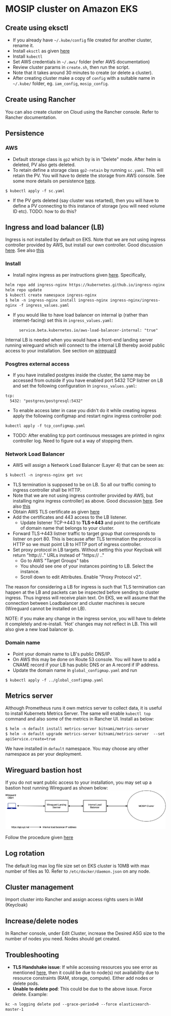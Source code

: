 # MOSIP cluster on Amazon EKS

## Create using eksctl
* If you already have `~/.kube/config` file created for another cluster, rename it.
* Install `eksctl` as given [here](https://docs.aws.amazon.com/eks/latest/userguide/eksctl.html)
* Install `kubectl`
* Set AWS credentials in `~/.aws/` folder (refer AWS documentation)
* Review cluster params in `create.sh`, then run the script.
* Note that it takes around 30 minutes to create (or delete a cluster).
* After creating cluster make a copy of `config` with a suitable name in `~/.kube/` folder, eg. `iam_config`, `mosip_config`.

## Create using Rancher
You can also create cluster on Cloud using the Rancher console.  Refer to Rancher documentation.

## Persistence
### AWS
* Default storage class is `gp2` which by is in "Delete" mode.  After helm is deleted, PV also gets deleted.  
* To retain define a storage class `gp2-retain` by running `sc.yaml`. This will retain the PV. You will have to delete the storage from AWS console.  See some more details on persistence [here](../../docs/persistence.md).
```
$ kubectl apply -f sc.yaml
```
* If the PV gets deleted (say cluster was retarted), then you will have to define a PV connecting to this instance of storage (you will need volume ID etc). TODO: how to do this?

## Ingress and load balancer (LB)
Ingress is not installed by default on EKS.  Note that we are not using ingress controller provided by AWS, but install our own controller.  Good discussion [here](https://itnext.io/kubernetes-ingress-controllers-how-to-choose-the-right-one-part-1-41d3554978d2). See also [this](https://blog.getambassador.io/configuring-kubernetes-ingress-on-aws-dont-make-these-mistakes-1a602e430e0a)  

### Install
* Install nginx ingress as per instructions given [here](https://kubernetes.github.io/ingress-nginx/deploy/#using-helm). Specifically, 
```
helm repo add ingress-nginx https://kubernetes.github.io/ingress-nginx
helm repo update
$ kubectl create namespace ingress-nginx
$ helm -n ingress-nginx install ingress-nginx ingress-nginx/ingress-nginx -f ingress_values.yaml
```
* If you would like to have load balancer on internal ip (rather than internet-facing) set this in `ingress_values.yaml`:
```
      service.beta.kubernetes.io/aws-load-balancer-internal: "true"
```
Internal LB is needed when you would have a front-end landing server running wireguard which will connect to the internal LB thereby avoid public access to your installation.  See section on [wireguard](#Wireguard-bastion-host)

### Posgtres external access
* If you have installed postgres inside the cluster, the same may be accessed from outside if you have enabled port 5432 TCP listner on LB and set the following configuration in `ingress_values.yaml`:
```
tcp: 
  5432: "postgres/postgresql:5432"
```
* To enable access later in case you didn't do it while creating ingress apply the following configmap and restart nginx ingress controller pod:
```
kubectl apply -f tcp_configmap.yaml
```
* TODO: After enabling tcp port continuous messages are printed in nginx controller log. Need to figure out a way of stopping them.

### Network Load Balancer
* AWS will assign a Network Load Balancer (Layer 4) that can be seen as:
```
$ kubectl -n ingress-nginx get svc
```
* TLS termination is supposed to be on LB.  So all our traffic coming to ingress controller shall be HTTP.
* Note that we are not using ingress controller provided by AWS, but installing nginx ingress controller] as above.  Good discussion [here](https://itnext.io/kubernetes-ingress-controllers-how-to-choose-the-right-one-part-1-41d3554978d2). See also [this](https://blog.getambassador.io/configuring-kubernetes-ingress-on-aws-dont-make-these-mistakes-1a602e430e0a)  
* Obtain AWS TLS certificate as given [here](https://docs.aws.amazon.com/acm/latest/userguide/dns-validation.html) 
* Add the certificates and 443 access to the LB listener.
  * Update listener TCP->443 to **TLS->443** and point to the certificate of domain name that belongs to your cluster.
* Forward TLS->443 listner traffic to target group that corresponds to listner on port 80. This is because after TLS termination the protocol is HTTP so we must point LB to HTTP port of ingress controller.
* Set proxy protocol in LB targets. Without setting this your Keycloak will return "http://.." URLs instead of "https:// .."
  * Go to AWS "Target Groups" tabs
  * You should see one of your instances pointing to LB. Select the instance.
  * Scroll down to edit Attributes.  Enable "Proxy Protocol v2".

The reason for considering a LB for ingress is such that TLS termination can happen at the LB and packets can be inspected before sending to cluster ingress.  Thus ingress will receive plain text. On EKS, we will assume that the connection between Loadbalancer and cluster machines is secure (Wireguard cannot be installed on LB).

NOTE: if you make any change in the ingress service, you will have to delete it completely and re-install.  'Hot' changes may not reflect in LB. This will also give a new load balancer ip.

### Domain name
* Point your domain name to LB's public DNS/IP. 
* On AWS this may be done on Route 53 console.  You will have to add a CNAME record if your LB has public DNS or an A record if IP address.
* Update the domain name in `global_configmap.yaml` and run
```
$ kubectl apply -f ../global_configmap.yaml
```
## Metrics server
Although Prometheus runs it own metrics server to collect data, it is useful to install Kubernets Metrics Server.  The same will enable `kubectl top` command and also some of the metrics in Rancher UI. Install as below:
```
$ helm -n default install metrics-server bitnami/metrics-server 
$ helm -n default upgrade metrics-server bitnami/metrics-server  --set apiService.create=true
``` 
We have installed in `default` namespace.  You may choose any other namespace as per your deployment.

## Wireguard bastion host
If you do not want public access to your installation, you may set up a bastion host running Wireguard as shown below:
![](../../docs/images/wireguard_landing.jpg)

Follow the procedure given [here](../../docs/wireguard_bastion.md)

## Log rotation
The default log max log file size set on EKS cluster is 10MB with max number of files as 10.  Refer to `/etc/docker/daemon.json` on any node. 

## Cluster management
Import cluster into Rancher and assign access rights users in IAM (Keycloak)

## Increase/delete nodes
In Rancher console, under Edit Cluster, increase the Desired ASG size to the number of nodes you need.  Nodes should get created.  

## Troubleshooting
* **TLS Handshake issue**: If while accessing resources you see error as mentioned [here](https://stackoverflow.com/questions/51302515/kubernetes-net-http-tls-handshake-timeout-when-fetching-logs-baremetal), then it could be due to node(s) not availability due to resource constraints (RAM, storage, compute).  Either add nodes or delete pods.
* **Unable to delete pod**: This could be due to the above issue.  Force delete.  Example:
```
kc -n logging delete pod --grace-period=0 --force elasticsearch-master-1
```
